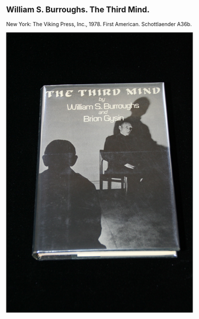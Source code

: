 ## William S. Burroughs. The Third Mind.

New York: The Viking Press, Inc., 1978. First American. Schottlaender A36b.

![The Third Mind](../assets/images/the-third-mind-1.jpg)
